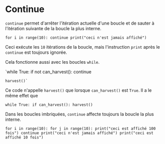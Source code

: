 # Continue
`continue` permet d'arrêter l'itération actuelle d'une boucle et de sauter à l'itération suivante de la boucle la plus interne.

`for i in range(10):
	continue
    print("ceci n'est jamais affiché")`

Ceci exécute les `10` itérations de la boucle, mais l'instruction `print` après le `continue` est toujours ignorée.

Cela fonctionne aussi avec les boucles `while`.

`while True:
	if not can_harvest():
		continue
    
    harvest()`

Ce code n'appelle `harvest()` que lorsque `can_harvest()` est `True`.
Il a le même effet que

`while True:
	if can_harvest():
		harvest()`

Dans les boucles imbriquées, `continue` affecte toujours la boucle la plus interne.

`for i in range(10):
	for j in range(10):
	    print("ceci est affiché 100 fois")
		continue
		print("ceci n'est jamais affiché")
	print("ceci est affiché 10 fois")`